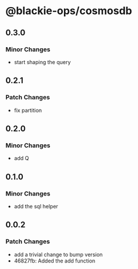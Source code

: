 # @blackie-ops/cosmosdb

## 0.3.0

### Minor Changes

- start shaping the query

## 0.2.1

### Patch Changes

- fix partition

## 0.2.0

### Minor Changes

- add Q

## 0.1.0

### Minor Changes

- add the sql helper

## 0.0.2

### Patch Changes

- add a trivial change to bump version
- 46827fb: Added the add function
